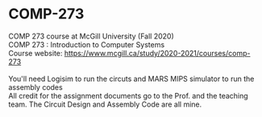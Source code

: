 # COMP-273
COMP 273 course at McGill University (Fall 2020) <br />
COMP 273 : Introduction to Computer Systems <br />
Course website: https://www.mcgill.ca/study/2020-2021/courses/comp-273  <br />  <br />
You'll need Logisim to run the circuts and MARS MIPS simulator to run the assembly codes <br />
All credit for the assignment documents go to the Prof. and the teaching team. The Circuit Design and Assembly Code are all mine.
